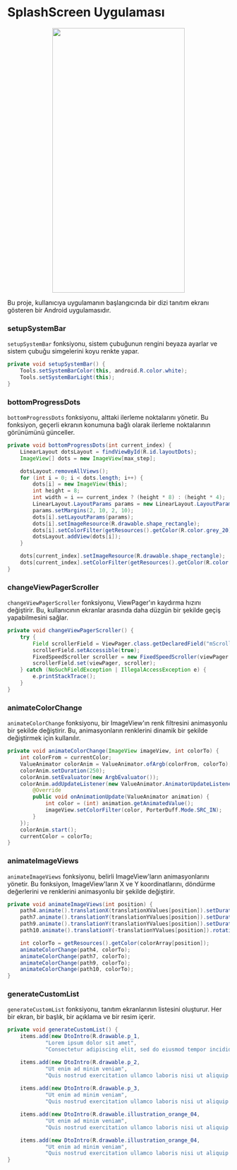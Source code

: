 # SplashScreen Uygulaması

<p align="center">
  <img src="https://github.com/gokhanunlu/AndroidSplashScreen/blob/master/app/src/main/res/drawable/gif.gif" width="300" height="600">
</p>


Bu proje, kullanıcıya uygulamanın başlangıcında bir dizi tanıtım ekranı gösteren bir Android uygulamasıdır.

### setupSystemBar

`setupSystemBar` fonksiyonu, sistem çubuğunun rengini beyaza ayarlar ve sistem çubuğu simgelerini koyu renkte yapar.

```java
private void setupSystemBar() {
    Tools.setSystemBarColor(this, android.R.color.white);
    Tools.setSystemBarLight(this);
}
```

### bottomProgressDots

`bottomProgressDots` fonksiyonu, alttaki ilerleme noktalarını yönetir. Bu fonksiyon, geçerli ekranın konumuna bağlı olarak ilerleme noktalarının görünümünü günceller.

```java
private void bottomProgressDots(int current_index) {
    LinearLayout dotsLayout = findViewById(R.id.layoutDots);
    ImageView[] dots = new ImageView[max_step];

    dotsLayout.removeAllViews();
    for (int i = 0; i < dots.length; i++) {
        dots[i] = new ImageView(this);
        int height = 8;
        int width = i == current_index ? (height * 8) : (height * 4);
        LinearLayout.LayoutParams params = new LinearLayout.LayoutParams(new ViewGroup.LayoutParams(width, height));
        params.setMargins(2, 10, 2, 10);
        dots[i].setLayoutParams(params);
        dots[i].setImageResource(R.drawable.shape_rectangle);
        dots[i].setColorFilter(getResources().getColor(R.color.grey_20), PorterDuff.Mode.SRC_IN);
        dotsLayout.addView(dots[i]);
    }

    dots[current_index].setImageResource(R.drawable.shape_rectangle);
    dots[current_index].setColorFilter(getResources().getColor(R.color.orange_700), PorterDuff.Mode.SRC_IN);
}
```

### changeViewPagerScroller

`changeViewPagerScroller` fonksiyonu, ViewPager'ın kaydırma hızını değiştirir. Bu, kullanıcının ekranlar arasında daha düzgün bir şekilde geçiş yapabilmesini sağlar.

```java
private void changeViewPagerScroller() {
    try {
        Field scrollerField = ViewPager.class.getDeclaredField("mScroller");
        scrollerField.setAccessible(true);
        FixedSpeedScroller scroller = new FixedSpeedScroller(viewPager.getContext(), new LinearInterpolator());
        scrollerField.set(viewPager, scroller);
    } catch (NoSuchFieldException | IllegalAccessException e) {
        e.printStackTrace();
    }
}
```

### animateColorChange

`animateColorChange` fonksiyonu, bir ImageView'ın renk filtresini animasyonlu bir şekilde değiştirir. Bu, animasyonların renklerini dinamik bir şekilde değiştirmek için kullanılır.

```java
private void animateColorChange(ImageView imageView, int colorTo) {
    int colorFrom = currentColor;
    ValueAnimator colorAnim = ValueAnimator.ofArgb(colorFrom, colorTo);
    colorAnim.setDuration(250);
    colorAnim.setEvaluator(new ArgbEvaluator());
    colorAnim.addUpdateListener(new ValueAnimator.AnimatorUpdateListener() {
        @Override
        public void onAnimationUpdate(ValueAnimator animation) {
            int color = (int) animation.getAnimatedValue();
            imageView.setColorFilter(color, PorterDuff.Mode.SRC_IN);
        }
    });
    colorAnim.start();
    currentColor = colorTo;
}
```

### animateImageViews

`animateImageViews` fonksiyonu, belirli ImageView'ların animasyonlarını yönetir. Bu fonksiyon, ImageView'ların X ve Y koordinatlarını, döndürme değerlerini ve renklerini animasyonlu bir şekilde değiştirir.

```java
private void animateImageViews(int position) {
    path4.animate().translationX(translationXValues[position]).setDuration(250).start();
    path7.animate().translationY(translationYValues[position]).setDuration(250).start();
    path9.animate().translationY(translationYValues[position]).setDuration(250).start();
    path10.animate().translationY(-translationYValues[position]).rotation(rotationValues[position]).setDuration(250).start();

    int colorTo = getResources().getColor(colorArray[position]);
    animateColorChange(path4, colorTo);
    animateColorChange(path7, colorTo);
    animateColorChange(path9, colorTo);
    animateColorChange(path10, colorTo);
}
```
 

### generateCustomList

`generateCustomList` fonksiyonu, tanıtım ekranlarının listesini oluşturur. Her bir ekran, bir başlık, bir açıklama ve bir resim içerir.

```java
private void generateCustomList() {
    items.add(new DtoIntro(R.drawable.p_1,
            "Lorem ipsum dolor sit amet",
            "Consectetur adipiscing elit, sed do eiusmod tempor incididunt ut labore et dolore magna aliqua."));

    items.add(new DtoIntro(R.drawable.p_2,
            "Ut enim ad minim veniam",
            "Quis nostrud exercitation ullamco laboris nisi ut aliquip ex ea commodo consequat."));
   
    items.add(new DtoIntro(R.drawable.p_3,
            "Ut enim ad minim veniam",
            "Quis nostrud exercitation ullamco laboris nisi ut aliquip ex ea commodo consequat."));

    items.add(new DtoIntro(R.drawable.illustration_orange_04,
            "Ut enim ad minim veniam",
            "Quis nostrud exercitation ullamco laboris nisi ut aliquip ex ea commodo consequat."));

    items.add(new DtoIntro(R.drawable.illustration_orange_04,
            "Ut enim ad minim veniam",
            "Quis nostrud exercitation ullamco laboris nisi ut aliquip ex ea commodo consequat."));
}
